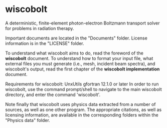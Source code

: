 # wiscobolt
A deterministic, finite-element photon-electron Boltzmann transport solver for problems in radiation therapy.

Important documents are located in the "Documents" folder. License information is in the "LICENSE" folder.

To understand what wiscobolt aims to do, read the foreword of the **wiscobolt** document.
To understand how to format your input file, what external files you must generate (i.e., mesh, incident beam spectra), and wiscobolt's output, read the first chapter of the **wiscobolt implementation** document.

Requirements for wiscobolt:
  UnxUtils
  gfortran 12.1.0 or later
In order to run wiscobolt, use the command prompt/shell to navigate to the main wiscobolt directory, and enter the command 'wiscobolt'.

Note finally that wiscobolt uses physics data extracted from a number of sources, as well as one other program. The appropriate citations, as well as licensing information, are available in the corresponding folders within the "Physics data" folder.
